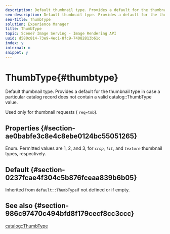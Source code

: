 ```yaml
---
description: Default thumbnail type. Provides a default for the thumbnail type in case a particular catalog record does not contain a valid catalog ThumbType value.
seo-description: Default thumbnail type. Provides a default for the thumbnail type in case a particular catalog record does not contain a valid catalog ThumbType value.
seo-title: ThumbType
solution: Experience Manager
title: ThumbType
topic: Scene7 Image Serving - Image Rendering API
uuid: d580c814-73e9-4ec1-8fc9-74082813b61c
index: y
internal: n
snippet: y
---
```


# ThumbType{#thumbtype}

Default thumbnail type. Provides a default for the thumbnail type in case a particular catalog record does not contain a valid catalog::ThumbType value.

Used only for thumbnail requests ( `req=tmb`).

## Properties {#section-ae0babfe3c8e4c8ebe0124bc55051265}

Enum. Permitted values are 1, 2, and 3, for *`crop`*, *`fit`*, and *`texture`* thumbnail types, respectively.

## Default {#section-0237fcae4f304c5b876fceaa839b6b05}

Inherited from `default::ThumbType`if not defined or if empty.

## See also {#section-986c97470c494bfd8f179cecf8cc3ccc}

[catalog::ThumbType](../../../../../is_api/image_catalog/image-serving-api-ref/c-image-catalog-reference/c-image-svg-data-reference/c-image-data-reference/r-thumbtype-cat.md#reference-41149ddffc8749cba2f8d9c8e2611e03) 
